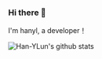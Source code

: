 ### Hi there 👋
I'm hanyl, a developer！


![Han-YLun's github stats](https://github-readme-stats.vercel.app/api?username=Han-YLun&show_icons=true&include_all_commits=true&hide=prs&theme=apprentice) 

